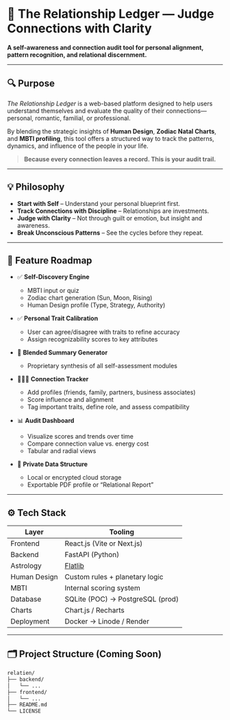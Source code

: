 # 🧠 The Relationship Ledger — Judge Connections with Clarity

**A self-awareness and connection audit tool for personal alignment, pattern recognition, and relational discernment.**

---

## 🔍 Purpose

_The Relationship Ledger_ is a web-based platform designed to help users understand themselves and evaluate the quality of their connections—personal, romantic, familial, or professional.

By blending the strategic insights of **Human Design**, **Zodiac Natal Charts**, and **MBTI profiling**, this tool offers a structured way to track the patterns, dynamics, and influence of the people in your life.

> **Because every connection leaves a record. This is your audit trail.**

---

## 💡 Philosophy

- **Start with Self** – Understand your personal blueprint first.
- **Track Connections with Discipline** – Relationships are investments.
- **Judge with Clarity** – Not through guilt or emotion, but insight and awareness.
- **Break Unconscious Patterns** – See the cycles before they repeat.

---

## 🔧 Feature Roadmap

- ✅ **Self-Discovery Engine**
  - MBTI input or quiz
  - Zodiac chart generation (Sun, Moon, Rising)
  - Human Design profile (Type, Strategy, Authority)

- ✅ **Personal Trait Calibration**
  - User can agree/disagree with traits to refine accuracy
  - Assign recognizability scores to key attributes

- 🔄 **Blended Summary Generator**
  - Proprietary synthesis of all self-assessment modules

- 🧑‍🤝‍🧑 **Connection Tracker**
  - Add profiles (friends, family, partners, business associates)
  - Score influence and alignment
  - Tag important traits, define role, and assess compatibility

- 📊 **Audit Dashboard**
  - Visualize scores and trends over time
  - Compare connection value vs. energy cost
  - Tabular and radial views

- 🔐 **Private Data Structure**
  - Local or encrypted cloud storage
  - Exportable PDF profile or “Relational Report”

---

## ⚙️ Tech Stack

| Layer        | Tooling                        |
|--------------|---------------------------------|
| Frontend     | React.js (Vite or Next.js)     |
| Backend      | FastAPI (Python)               |
| Astrology    | [Flatlib](https://github.com/flatangle/flatlib) |
| Human Design | Custom rules + planetary logic |
| MBTI         | Internal scoring system        |
| Database     | SQLite (POC) → PostgreSQL (prod)|
| Charts       | Chart.js / Recharts            |
| Deployment   | Docker → Linode / Render       |

---

## 🗂️ Project Structure (Coming Soon)

```bash
relatien/
├── backend/
│   └── ...
├── frontend/
│   └── ...
├── README.md
└── LICENSE
